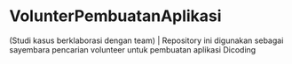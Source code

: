 # VolunterPembuatanAplikasi
(Studi kasus berklaborasi dengan team) | Repository ini digunakan sebagai sayembara pencarian volunteer untuk pembuatan aplikasi Dicoding
